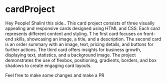 # cardProject
Hey People! Shalini this side..
This card project consists of three visually appealing and responsive cards designed using HTML and CSS.
Each card represents different content and styling. T
he first card focuses on front-end skills, showcasing an image, a title, and a description. 
The second card is an order summary with an image, text, pricing details, and buttons for further actions. 
The third card offers insights for business growth, displaying text, statistics, and a background image. 
The project demonstrates the use of flexbox, positioning, gradients, borders, and box shadows to create engaging card layouts.

Feel free to make some changes and make a PR
